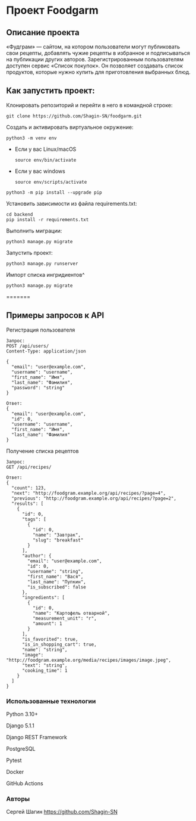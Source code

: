 # Проект Foodgarm

## Описание проекта

«Фудграм» — сайтом, на котором пользователи могут публиковать свои рецепты,
добавлять чужие рецепты в избранное и подписываться на публикации других авторов.
Зарегистрированным пользователям доступен сервис «Список покупок».
Он позволяет создавать список продуктов, которые нужно купить для приготовления выбранных блюд.

## Как запустить проект:

Клонировать репозиторий и перейти в него в командной строке:

```
git clone https://github.com/Shagin-SN/foodgarm.git
```

Cоздать и активировать виртуальное окружение:

```
python3 -m venv env
```

* Если у вас Linux/macOS

    ```
    source env/bin/activate
    ```

* Если у вас windows

    ```
    source env/scripts/activate
    ```

```
python3 -m pip install --upgrade pip
```

Установить зависимости из файла requirements.txt:

```
cd backend
pip install -r requirements.txt
```

Выполнить миграции:

```
python3 manage.py migrate
```

Запустить проект:

```
python3 manage.py runserver
```

Импорт списка ингридиентов^

```
python3 manage.py migrate
```
=======

## Примеры запросов к API

Регистрация пользователя

```
Запрос:
POST /api/users/
Content-Type: application/json

{
  "email": "user@example.com",
  "username": "username",
  "first_name": "Имя",
  "last_name": "Фамилия",
  "password": "string"
}

Ответ:
{
  "email": "user@example.com",
  "id": 0,
  "username": "username",
  "first_name": "Имя",
  "last_name": "Фамилия"
}
```

Получение списка рецептов

```
Запрос:
GET /api/recipes/

Ответ:
{
  "count": 123,
  "next": "http://foodgram.example.org/api/recipes/?page=4",
  "previous": "http://foodgram.example.org/api/recipes/?page=2",
  "results": [
    {
      "id": 0,
      "tags": [
        {
          "id": 0,
          "name": "Завтрак",
          "slug": "breakfast"
        }
      ],
      "author": {
        "email": "user@example.com",
        "id": 0,
        "username": "string",
        "first_name": "Вася",
        "last_name": "Пупкин",
        "is_subscribed": false
      },
      "ingredients": [
        {
          "id": 0,
          "name": "Картофель отварной",
          "measurement_unit": "г",
          "amount": 1
        }
      ],
      "is_favorited": true,
      "is_in_shopping_cart": true,
      "name": "string",
      "image": "http://foodgram.example.org/media/recipes/images/image.jpeg",
      "text": "string",
      "cooking_time": 1
    }
  ]
}
```

### Использованные технологии

Python 3.10+

Django 5.1.1

Django REST Framework

PostgreSQL

Pytest

Docker

GitHub Actions

### Авторы

Сергей Шагин https://github.com/Shagin-SN